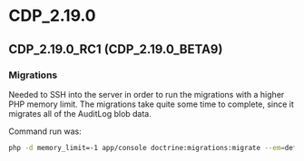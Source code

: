 # CDP_2.19.0

## CDP_2.19.0_RC1 (CDP_2.19.0_BETA9)

### Migrations

Needed to SSH into the server in order to run the migrations with a higher PHP memory limit. The migrations take quite some time to complete, since it migrates all of the AuditLog blob data.

Command run was:

```bash
php -d memory_limit=-1 app/console doctrine:migrations:migrate --em=default -e=prod
```

